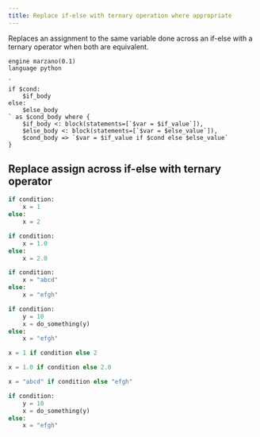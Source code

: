 ```yaml
---
title: Replace if-else with ternary operation where appropriate
---
```


Replaces an assignment to the same variable done across an if-else with a ternary operator when both are equivalent.

```grit
engine marzano(0.1)
language python

`
if $cond:
    $if_body
else:
    $else_body
` as $cond_body where {
	$if_body <: block(statements=[`$var = $if_value`]),
	$else_body <: block(statements=[`$var = $else_value`]),
	$cond_body => `$var = $if_value if $cond else $else_value`
}
```

## Replace assign across if-else with ternary operator

```python
if condition:
    x = 1
else:
    x = 2

if condition:
    x = 1.0
else:
    x = 2.0

if condition:
    x = "abcd"
else:
    x = "efgh"

if condition:
    y = 10
    x = do_something(y)
else:
    x = "efgh"
```

```python
x = 1 if condition else 2

x = 1.0 if condition else 2.0

x = "abcd" if condition else "efgh"

if condition:
    y = 10
    x = do_something(y)
else:
    x = "efgh"
```
